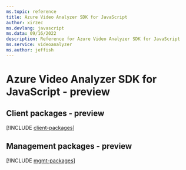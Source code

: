 ```yaml
---
ms.topic: reference
title: Azure Video Analyzer SDK for JavaScript
author: xirzec
ms.devlang: javascript
ms.data: 09/16/2022
description: Reference for Azure Video Analyzer SDK for JavaScript
ms.service: videoanalyzer
ms.author: jeffish
---
```

# Azure Video Analyzer SDK for JavaScript - preview

## Client packages - preview
[!INCLUDE [client-packages](video-analyzer-client-index.md)]
## Management packages - preview
[!INCLUDE [mgmt-packages](video-analyzer-mgmt-index.md)]